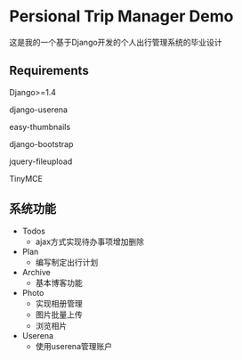 Persional Trip Manager Demo
========

这是我的一个基于Django开发的个人出行管理系统的毕业设计

## Requirements

Django>=1.4

django-userena

easy-thumbnails

django-bootstrap

jquery-fileupload

TinyMCE

## 系统功能

* Todos
	* ajax方式实现待办事项增加删除
* Plan
	* 编写制定出行计划
* Archive
	* 基本博客功能
* Photo
	* 实现相册管理
	* 图片批量上传
	* 浏览相片
* Userena
	* 使用userena管理账户